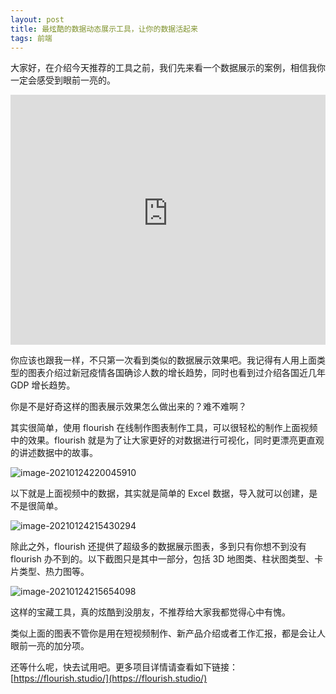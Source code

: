 ```yaml
---
layout: post
title: 最炫酷的数据动态展示工具，让你的数据活起来
tags: 前端
---
```


大家好，在介绍今天推荐的工具之前，我们先来看一个数据展示的案例，相信我你一定会感受到眼前一亮的。

<iframe width="100%" height="400" src="https://7465-test-3c9b5e-books-1301492295.tcb.qcloud.la/images/flourish.charts.race.mp4" frameborder="0" allowfullscreen></iframe>

你应该也跟我一样，不只第一次看到类似的数据展示效果吧。我记得有人用上面类型的图表介绍过新冠疫情各国确诊人数的增长趋势，同时也看到过介绍各国近几年 GDP 增长趋势。

你是不是好奇这样的图表展示效果怎么做出来的？难不难啊？

其实很简单，使用 flourish 在线制作图表制作工具，可以很轻松的制作上面视频中的效果。flourish 就是为了让大家更好的对数据进行可视化，同时更漂亮更直观的讲述数据中的故事。

![image-20210124220045910](https://7465-test-3c9b5e-books-1301492295.tcb.qcloud.la/images/compress_image-20210124220045910.png)

以下就是上面视频中的数据，其实就是简单的 Excel 数据，导入就可以创建，是不是很简单。

![image-20210124215430294](https://7465-test-3c9b5e-books-1301492295.tcb.qcloud.la/images/compress_image-20210124215430294.png)

除此之外，flourish 还提供了超级多的数据展示图表，多到只有你想不到没有 flourish 办不到的。以下截图只是其中一部分，包括 3D 地图类、柱状图类型、卡片类型、热力图等。

![image-20210124215654098](https://7465-test-3c9b5e-books-1301492295.tcb.qcloud.la/images/compress_image-20210124215654098.png)

这样的宝藏工具，真的炫酷到没朋友，不推荐给大家我都觉得心中有愧。

类似上面的图表不管你是用在短视频制作、新产品介绍或者工作汇报，都是会让人眼前一亮的加分项。

还等什么呢，快去试用吧。更多项目详情请查看如下链接：[https://flourish.studio/](https://flourish.studio/)

